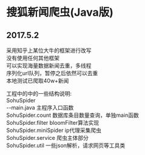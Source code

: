 搜狐新闻爬虫(Java版)
=================

2017.5.2
------------

采用知乎上某位大牛的框架进行改写<br>
没有使用任何其他框架<br>
可以实现海量数据新闻去重，多线程<br>
序列化url队列，暂停之后依然可以去重<br>
本地测试已爬取40w+新闻<br>

工程中的中的一些结构说明:<br>
    SohuSpider<br>
	    --main.java  主程序入口函数<br>
	SohuSpider.count  数据库条目数量查询，单独main函数<br>
	SohuSpider.filter  bloomFilter算法实现<br>
	SohuSpider.miniSpider ip代理采集爬虫<br>
	SohuSpider.service 爬虫主体部分<br>
	SohuSpider.util   一些json解析，请求网页等工具类<br>
